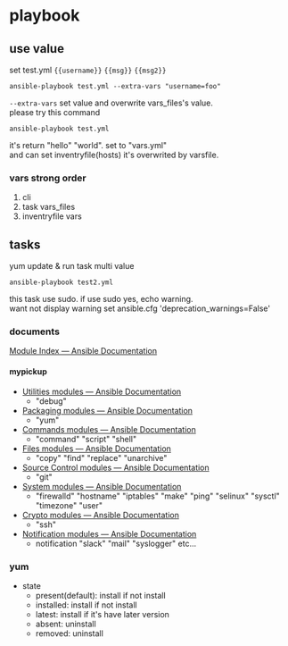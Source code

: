 # playbook

## use value
set test.yml `{{username}}` `{{msg}}` `{{msg2}}`
```
ansible-playbook test.yml --extra-vars "username=foo"
```

`--extra-vars` set value and overwrite vars_files's value.  
please try this command
```
ansible-playbook test.yml
```
it's return "hello" "world". set to "vars.yml"  
and can set inventryfile(hosts) it's overwrited by varsfile.

### vars strong order

1. cli
2. task vars_files
3. inventryfile vars

## tasks

yum update & run task multi value  

```
ansible-playbook test2.yml
```

this task use sudo. if use sudo yes, echo warning.  
want not display warning set ansible.cfg 'deprecation_warnings=False'

### documents

[Module Index — Ansible Documentation](https://docs.ansible.com/ansible/devel/modules_by_category.html)

#### mypickup

- [Utilities modules — Ansible Documentation](https://docs.ansible.com/ansible/devel/list_of_utilities_modules.html)
    - "debug"
- [Packaging modules — Ansible Documentation](https://docs.ansible.com/ansible/devel/list_of_packaging_modules.html)
    - "yum"
- [Commands modules — Ansible Documentation](https://docs.ansible.com/ansible/devel/list_of_commands_modules.html)
    - "command" "script" "shell"
- [Files modules — Ansible Documentation](https://docs.ansible.com/ansible/devel/list_of_files_modules.html)
    - "copy" "find" "replace" "unarchive"
- [Source Control modules — Ansible Documentation](https://docs.ansible.com/ansible/devel/list_of_source_control_modules.html)
    - "git"
- [System modules — Ansible Documentation](https://docs.ansible.com/ansible/devel/list_of_system_modules.html)
    - "firewalld" "hostname" "iptables" "make" "ping" "selinux" "sysctl" "timezone" "user"
- [Crypto modules — Ansible Documentation](https://docs.ansible.com/ansible/devel/list_of_crypto_modules.html)
    - "ssh"
- [Notification modules — Ansible Documentation](https://docs.ansible.com/ansible/devel/list_of_notification_modules.html)
    - notification "slack" "mail" "syslogger" etc...

### yum

- state
    - present(default): install if not install
    - installed: install if not install
    - latest: install if it's have later version
    - absent: uninstall
    - removed: uninstall
